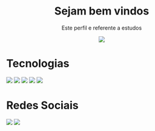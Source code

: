 <h1 align="center">Sejam bem vindos</h1>
<p align="center">Este perfil e referente a estudos</p>
<p align="center">
 <p align="center">
  <a href="https://github.com/DenverCoder1/readme-typing-svg">
	  <img src="https://readme-typing-svg.herokuapp.com?lines=Me+chamo+Paulo+Lacerda;Sou+aluno+fullstack,+Designer!&center=true&width=780&height=45">
  </a>
</p>

# Tecnologias

<img src="https://img.shields.io/badge/Html5-orange?style=for-the-badge&logo=html5&logoColor=white" />  

<img src="https://img.shields.io/badge/Css3-blue?style=for-the-badge&logo=css3&logoColor=white" />  

<img src="https://img.shields.io/badge/Bootstrap-purple?style=for-the-badge&logo=Kibana&logoColor=white" />

<img src="https://img.shields.io/badge/Git-grey?style=for-the-badge&logo=Kibana&logoColor=white" />

<img src="https://img.shields.io/badge/Github-black?style=for-the-badge&logo=Kibana&logoColor=white" />

# Redes Sociais

<img src="https://img.shields.io/badge/Facebook-blue?style=for-the-badge&logo=Kibana&logoColor=white" />  

<img src="https://img.shields.io/badge/Instagran-purple?style=for-the-badge&logo=Kibana&logoColor=white" />  

